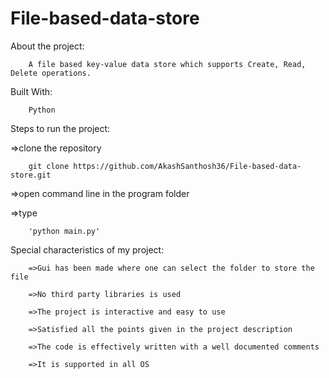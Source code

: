 # File-based-data-store

About the project:

        A file based key-value data store which supports Create, Read, Delete operations.

Built With:

        Python

Steps to run the project:

=>clone the repository
        
        git clone https://github.com/AkashSanthosh36/File-based-data-store.git
  
 =>open command line in the program folder
  
 =>type 
 
        'python main.py'


Special characteristics of my project:

        =>Gui has been made where one can select the folder to store the file
  
        =>No third party libraries is used
  
        =>The project is interactive and easy to use
  
        =>Satisfied all the points given in the project description
  
        =>The code is effectively written with a well documented comments
  
        =>It is supported in all OS

